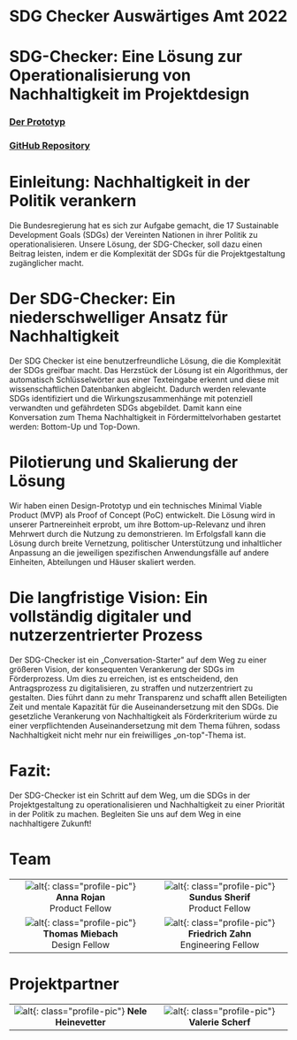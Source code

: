 # SDG Checker Auswärtiges Amt 2022


# SDG-Checker: Eine Lösung zur Operationalisierung von Nachhaltigkeit im Projektdesign

### [Der Prototyp](https://sdg4aal.eu/landingpage)
### [GitHub Repository](https://github.com/tech4germany/sdg4aal)

# Einleitung: Nachhaltigkeit in der Politik verankern

Die Bundesregierung hat es sich zur Aufgabe gemacht, die 17 Sustainable Development Goals (SDGs) der Vereinten Nationen in ihrer Politik zu operationalisieren. Unsere Lösung, der SDG-Checker, soll dazu einen Beitrag leisten, indem er die Komplexität der SDGs für die Projektgestaltung zugänglicher macht.


# Der SDG-Checker: Ein niederschwelliger Ansatz für Nachhaltigkeit

Der SDG Checker ist eine benutzerfreundliche Lösung, die die Komplexität der SDGs greifbar macht. Das Herzstück der Lösung ist ein Algorithmus, der automatisch Schlüsselwörter aus einer Texteingabe erkennt und diese mit wissenschaftlichen Datenbanken abgleicht. Dadurch werden relevante SDGs identifiziert und die Wirkungszusammenhänge mit potenziell verwandten und gefährdeten SDGs abgebildet. Damit kann eine Konversation zum Thema Nachhaltigkeit in Fördermittelvorhaben gestartet werden: Bottom-Up und Top-Down.


# Pilotierung und Skalierung der Lösung

Wir haben einen Design-Prototyp und ein technisches Minimal Viable Product (MVP) als Proof of Concept (PoC) entwickelt. Die Lösung wird in unserer Partnereinheit erprobt, um ihre Bottom-up-Relevanz und ihren Mehrwert durch die Nutzung zu demonstrieren. Im Erfolgsfall kann die Lösung durch breite Vernetzung, politischer Unterstützung und inhaltlicher Anpassung an die jeweiligen spezifischen Anwendungsfälle auf andere Einheiten, Abteilungen und Häuser skaliert werden.



# Die langfristige Vision: Ein vollständig digitaler und nutzerzentrierter Prozess

Der SDG-Checker ist ein „Conversation-Starter" auf dem Weg zu einer größeren Vision, der konsequenten Verankerung der SDGs im Förderprozess. Um dies zu erreichen, ist es entscheidend, den Antragsprozess zu digitalisieren, zu straffen und nutzerzentriert zu gestalten. Dies führt dann zu mehr Transparenz und schafft allen Beteiligten Zeit und mentale Kapazität für die Auseinandersetzung mit den SDGs. Die gesetzliche Verankerung von Nachhaltigkeit als Förderkriterium würde zu einer verpflichtenden Auseinandersetzung mit dem Thema führen, sodass Nachhaltigkeit nicht mehr nur ein freiwilliges „on-top"-Thema ist.


# Fazit:

Der SDG-Checker ist ein Schritt auf dem Weg, um die SDGs in der Projektgestaltung zu operationalisieren und Nachhaltigkeit zu einer Priorität in der Politik zu machen. Begleiten Sie uns auf dem Weg in eine nachhaltigere Zukunft!



# Team

|                         |                         |
|:-----------------------:|:-----------------------:|
| ![alt](Anna_Rojan__tech4germany_Final.jpg){: class="profile-pic"} **Anna Rojan**<br>Product Fellow | ![alt](Sundus_Sherif__tech4germany_Final.jpg){: class="profile-pic"} **Sundus Sherif**<br>Product Fellow |
| ![alt](Thomas_Miebach__tech4germany_Final.jpg){: class="profile-pic"} **Thomas Miebach**<br>Design Fellow | ![alt](Friedrich_Zahn__tech4germany_Final.jpg){: class="profile-pic"} **Friedrich Zahn**<br>Engineering Fellow |


# Projektpartner

|                         |                         |
|:-----------------------:|:-----------------------:|
| ![alt](AA_Nele_Heinevetter_Final.jpg){: class="profile-pic"} **Nele Heinevetter** | ![alt](AA_Valerie_Scherf_Final.jpg){: class="profile-pic"} **Valerie Scherf** |
